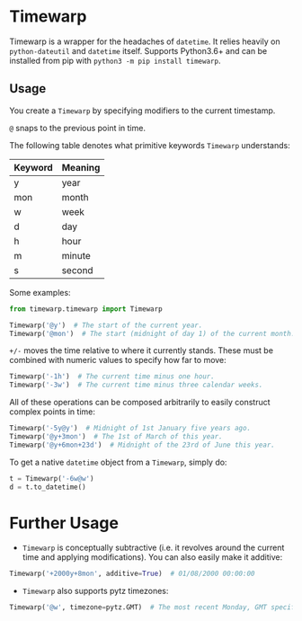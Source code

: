 # Timewarp

Timewarp is a wrapper for the headaches of `datetime`. It relies heavily on
`python-dateutil` and `datetime` itself. Supports Python3.6+ and can be
installed from pip with `python3 -m pip install timewarp`.


## Usage

You create a `Timewarp` by specifying modifiers to the current timestamp.

`@` snaps to the previous point in time.

The following table denotes what primitive keywords `Timewarp` understands:

| Keyword | Meaning |
|---------|---------|
| y       | year    |
| mon     | month   |
| w       | week    |
| d       | day     |
| h       | hour    |
| m       | minute  |
| s       | second  |


Some examples:

```py
from timewarp.timewarp import Timewarp

Timewarp('@y')  # The start of the current year.
Timewarp('@mon')  # The start (midnight of day 1) of the current month.
```

`+/-` moves the time relative to where it currently stands. These must be
combined with numeric values to specify how far to move:

```py
Timewarp('-1h')  # The current time minus one hour.
Timewarp('-3w')  # The current time minus three calendar weeks.
```

All of these operations can be composed arbitrarily to easily construct complex
points in time:

```py
Timewarp('-5y@y')  # Midnight of 1st January five years ago.
Timewarp('@y+3mon')  # The 1st of March of this year.
Timewarp('@y+6mon+23d')  # Midnight of the 23rd of June this year.
```

To get a native `datetime` object from a `Timewarp`, simply do:
```py
t = Timewarp('-6w@w')
d = t.to_datetime()
```

# Further Usage

 - `Timewarp` is conceptually subtractive (i.e. it revolves around the current
   time and applying modifications). You can also easily make it additive:
```py
Timewarp('+2000y+8mon', additive=True)  # 01/08/2000 00:00:00
```

 - `Timewarp` also supports pytz timezones:
```py
Timewarp('@w', timezone=pytz.GMT)  # The most recent Monday, GMT specific.
```
